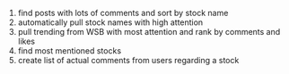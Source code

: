 

1. find posts with lots of comments and sort by stock name
2. automatically pull stock names with high attention 
3. pull trending from WSB with most attention and rank by comments and likes
4. find most mentioned stocks
5. create list of actual comments from users regarding a stock
